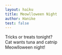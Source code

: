 ```yaml
---
layout: haiku
title: Meowlloween Night
author: Hanike
test: false
---
```


Tricks or treats tonight?<br>
Cat wants tuna and catnip<br>
Meowlloween night!<br>
